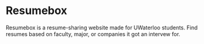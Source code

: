 # Resumebox 

Resumebox is a resume-sharing website made for UWaterloo students. Find resumes based on faculty, major, or companies it got an intervew for.
